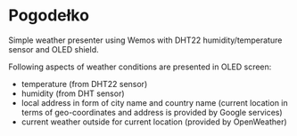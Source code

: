 # Pogodełko

Simple weather presenter using Wemos with DHT22 humidity/temperature sensor and OLED shield.

Following aspects of weather conditions are presented in OLED screen:
- temperature (from DHT22 sensor)
- humidity (from DHT sensor)
- local address in form of city name and country name (current location in terms of geo-coordinates and address is provided by Google services)
- current weather outside for current location (provided by OpenWeather)
